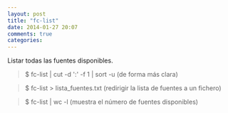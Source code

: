 ```yaml
---
layout: post
title: "fc-list"
date: 2014-01-27 20:07
comments: true
categories: 
---
```

Listar todas las fuentes disponibles.

>$ fc-list | cut -d ':' -f 1 | sort -u  (de forma más clara)

>$ fc-list > lista_fuentes.txt   (redirigir la lista de fuentes a un fichero) 

>$ fc-list | wc -l  (muestra el número de fuentes disponibles)

